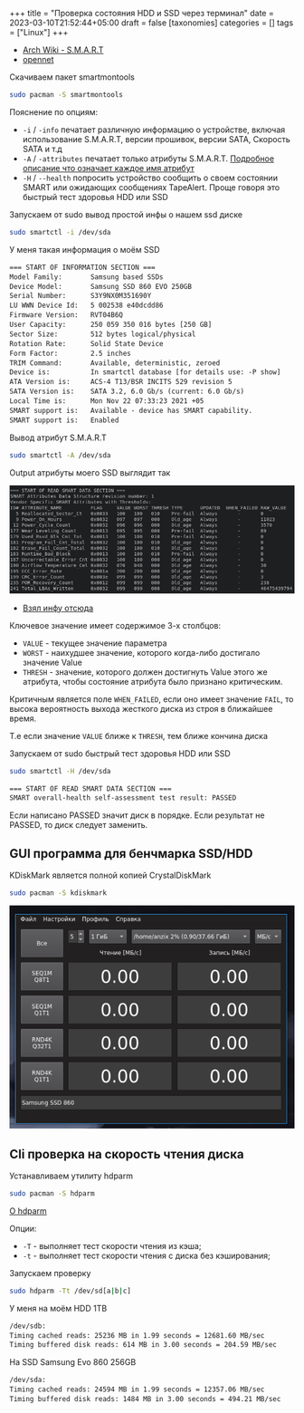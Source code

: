 +++
title = "Проверка состояния HDD и SSD через терминал"
date = 2023-03-10T21:52:44+05:00
draft = false
[taxonomies]
categories = []
tags = ["Linux"]
+++

- [Arch Wiki - S.M.A.R.T](https://wiki.archlinux.org/title/S.M.A.R.T.)
- [opennet](https://www.opennet.ru/man.shtml?topic=smartctl&category=8&russian=2)

Скачиваем пакет smartmontools

```sh
sudo pacman -S smartmontools
```

Пояснение по опциям:

- `-i` / `-info` печатает различную информацию о устройстве, включая использование S.M.A.R.T, версии прошивок, версии SATA, Скорость SATA и т.д
- `-A` / `-attributes` печатает только атрибуты S.M.A.R.T. [Подробное описание что означает каждое имя атрибут](https://www.ixbt.com/storage/hdd-smart-testing.shtml#n7)
- `-H` / `--health` попросить устройство сообщить о своем состоянии SMART или ожидающих сообщениях TapeAlert. Проще говоря это быстрый тест здоровья HDD или SSD

Запускаем от sudo вывод простой инфы о нашем ssd диске

```sh
sudo smartctl -i /dev/sda
```

У меня такая информация о моём SSD

```txt
=== START OF INFORMATION SECTION ===
Model Family:     	Samsung based SSDs
Device Model:     	Samsung SSD 860 EVO 250GB
Serial Number:    	S3Y9NX0M351690Y
LU WWN Device Id:	5 002538 e40dcdd86
Firmware Version: 	RVT04B6Q
User Capacity:    	250 059 350 016 bytes [250 GB]
Sector Size:      	512 bytes logical/physical
Rotation Rate:    	Solid State Device
Form Factor:      	2.5 inches
TRIM Command:     	Available, deterministic, zeroed
Device is:        	In smartctl database [for details use: -P show]
ATA Version is:   	ACS-4 T13/BSR INCITS 529 revision 5
SATA Version is:  	SATA 3.2, 6.0 Gb/s (current: 6.0 Gb/s)
Local Time is:    	Mon Nov 22 07:33:23 2021 +05
SMART support is: 	Available - device has SMART capability.
SMART support is: 	Enabled
```

Вывод атрибут S.M.A.R.T

```sh
sudo smartctl -A /dev/sda
```

Output атрибуты моего SSD выглядит так

![](/images/s.m.a.r.t-control-hdd-ssd/attributes.png)

- [Взял инфу отсюда](https://www.altlinux.org/%D0%9F%D1%80%D0%BE%D0%B2%D0%B5%D1%80%D0%BA%D0%B0_%D1%81%D0%BE%D1%81%D1%82%D0%BE%D1%8F%D0%BD%D0%B8%D1%8F_%D0%B6%D0%B5%D1%81%D1%82%D0%BA%D0%B8%D1%85_%D0%B4%D0%B8%D1%81%D0%BA%D0%BE%D0%B2)

Ключевое значение имеет содержимое 3-х столбцов:

- `VALUE` - текущее значение параметра
- `WORST` - наихудшее значение, которого когда-либо достигало значение Value
- `THRESH` - значение, которого должен достигнуть Value этого же атрибута, чтобы состояние атрибута было признано критическим.

Критичным является поле `WHEN_FAILED`, если оно имеет значение `FAIL`, то высока вероятность выхода жесткого диска из строя в ближайшее время.

Т.е если значение `VALUE` ближе к `THRESH`, тем ближе кончина диска

Запускаем от sudo быстрый тест здоровья HDD или SSD

```sh
sudo smartctl -H /dev/sda
```

```txt
=== START OF READ SMART DATA SECTION ===
SMART overall-health self-assessment test result: PASSED
```

Если написано PASSED значит диск в порядке. Если результат не PASSED, то диск следует заменить.

## GUI программа для бенчмарка SSD/HDD

KDiskMark является полной копией CrystalDiskMark

```sh
sudo pacman -S kdiskmark
```

![](/images/s.m.a.r.t-control-hdd-ssd/kdiskmark.png)

## Cli проверка на скорость чтения диска

Устанавливаем утилиту hdparm

```sh
sudo pacman -S hdparm
```

[О hdparm](https://losst.ru/kak-ostanovit-zhesnkij-disk-v-linux)

Опции:

- `-T` - выполняет тест скорости чтения из кэша;
- `-t` - выполняет тест скорости чтения с диска без кэширования;

Запускаем проверку

```sh
sudo hdparm -Tt /dev/sd[a|b|c]
```

У меня на моём HDD 1TB

```txt
/dev/sdb:
Timing cached reads: 25236 MB in 1.99 seconds = 12681.60 MB/sec
Timing buffered disk reads: 614 MB in 3.00 seconds = 204.59 MB/sec
```

На SSD Samsung Evo 860 256GB

```txt
/dev/sda:
Timing cached reads: 24594 MB in 1.99 seconds = 12357.06 MB/sec
Timing buffered disk reads: 1484 MB in 3.00 seconds = 494.21 MB/sec
```
